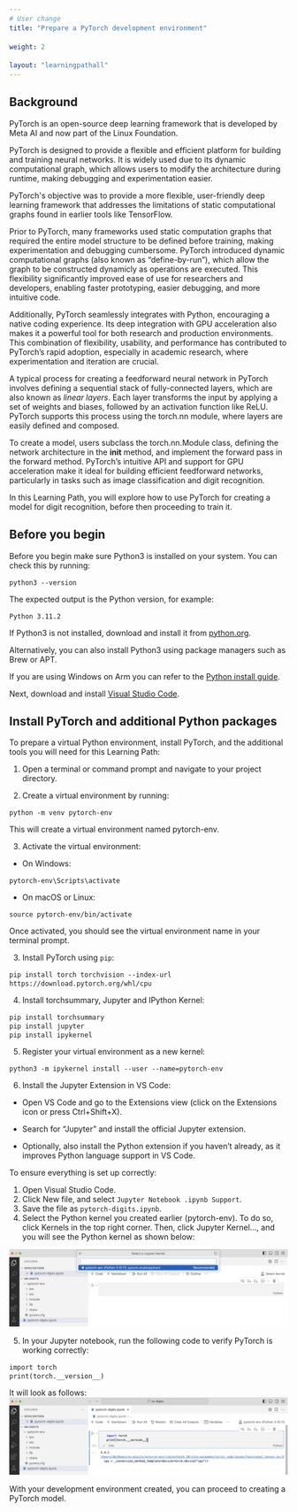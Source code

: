 ```yaml
---
# User change
title: "Prepare a PyTorch development environment"

weight: 2

layout: "learningpathall"
---
```


## Background

PyTorch is an open-source deep learning framework that is developed by Meta AI and now part of the Linux Foundation.

PyTorch is designed to provide a flexible and efficient platform for building and training neural networks. It is widely used due to its dynamic computational graph, which allows users to modify the architecture during runtime, making debugging and experimentation easier. 

PyTorch's objective was to provide a more flexible, user-friendly deep learning framework that addresses the limitations of static computational graphs found in earlier tools like TensorFlow. 

Prior to PyTorch, many frameworks used static computation graphs that required the entire model structure to be defined before training, making experimentation and debugging cumbersome. PyTorch introduced dynamic computational graphs (also known as “define-by-run”), which allow the graph to be constructed dynamicly as operations are executed. This flexibility significantly improved ease of use for researchers and developers, enabling faster prototyping, easier debugging, and more intuitive code.


Additionally, PyTorch seamlessly integrates with Python, encouraging a native coding experience. Its deep integration with GPU acceleration also makes it a powerful tool for both research and production environments. This combination of flexibility, usability, and performance has contributed to PyTorch’s rapid adoption, especially in academic research, where experimentation and iteration are crucial.

A typical process for creating a feedforward neural network in PyTorch involves defining a sequential stack of fully-connected layers, which are also known as *linear layers*. Each layer transforms the input by applying a set of weights and biases, followed by an activation function like ReLU. PyTorch supports this process using the torch.nn module, where layers are easily defined and composed.

To create a model, users subclass the torch.nn.Module class, defining the network architecture in the __init__ method, and implement the forward pass in the forward method. PyTorch’s intuitive API and support for GPU acceleration make it ideal for building efficient feedforward networks, particularly in tasks such as image classification and digit recognition.

In this Learning Path, you will explore how to use PyTorch for creating a model for digit recognition, before then proceeding to train it. 

## Before you begin

Before you begin make sure Python3 is installed on your system. You can check this by running:

```console
python3 --version
```

The expected output is the Python version, for example:

```output
Python 3.11.2
```

If Python3 is not installed, download and install it from [python.org](https://www.python.org/downloads/). 

Alternatively, you can also install Python3 using package managers such as Brew or APT. 

If you are using Windows on Arm you can refer to the [Python install guide](https://learn.arm.com/install-guides/py-woa/).

Next, download and install [Visual Studio Code](https://code.visualstudio.com/download).

## Install PyTorch and additional Python packages

To prepare a virtual Python environment, install PyTorch, and the additional tools you will need for this Learning Path:

1. Open a terminal or command prompt and navigate to your project directory. 

2. Create a virtual environment by running:

```console
python -m venv pytorch-env
```

This will create a virtual environment named pytorch-env. 

3. Activate the virtual environment:

* On Windows:
```console
pytorch-env\Scripts\activate
```

* On macOS or Linux: 
```console
source pytorch-env/bin/activate
```

Once activated, you should see the virtual environment name in your terminal prompt.

3. Install PyTorch using `pip`:

```console
pip install torch torchvision --index-url https://download.pytorch.org/whl/cpu
```

4. Install torchsummary, Jupyter and IPython Kernel:

```console
pip install torchsummary
pip install jupyter
pip install ipykernel
```

5. Register your virtual environment as a new kernel:

```console
python3 -m ipykernel install --user --name=pytorch-env
```

6. Install the Jupyter Extension in VS Code:

* Open VS Code and go to the Extensions view (click on the Extensions icon or press Ctrl+Shift+X).

* Search for “Jupyter” and install the official Jupyter extension.

* Optionally, also install the Python extension if you haven’t already, as it improves Python language support in VS Code.

To ensure everything is set up correctly:

1. Open Visual Studio Code. 
2. Click New file, and select `Jupyter Notebook .ipynb Support`.
3. Save the file as `pytorch-digits.ipynb`.
4. Select the Python kernel you created earlier (pytorch-env). To do so, click Kernels in the top right corner. Then, click Jupyter Kernel..., and you will see the Python kernel as shown below:

![img1](Figures/1.png)

5. In your Jupyter notebook, run the following code to verify PyTorch is working correctly:

```console
import torch
print(torch.__version__)
```

It will look as follows:
![img2](Figures/2.png)

With your development environment created, you can proceed to creating a PyTorch model.
